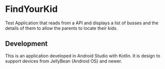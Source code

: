 # FindYourKid
Test Application that reads from a API and displays a list of busses and the details of them to allow the parents to locate their kids.

## Development

This is an application developed in Android Studio with Kotlin. It is design to support devices from JellyBean (Android OS) and newer.
